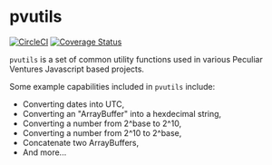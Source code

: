 # pvutils

[![CircleCI](https://circleci.com/gh/PeculiarVentures/pvutils.svg?style=svg)](https://circleci.com/gh/PeculiarVentures/pvutils) [![Coverage Status](https://coveralls.io/repos/github/PeculiarVentures/pvutils/badge.svg?branch=master)](https://coveralls.io/github/PeculiarVentures/pvutils?branch=master)

`pvutils` is a set of common utility functions used in various Peculiar Ventures Javascript based projects. 

Some example capabilities included in `pvutils` include:
- Converting dates into UTC,
- Converting an "ArrayBuffer" into a hexdecimal string,
- Converting a number from 2^base to 2^10,
- Converting a number from 2^10 to 2^base,
- Concatenate two ArrayBuffers,
- And more...
